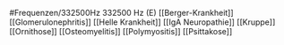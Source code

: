 #Frequenzen/332500Hz
332500 Hz (E)
[[Berger-Krankheit]]
[[Glomerulonephritis]]
[[Helle Krankheit]]
[[IgA Neuropathie]]
[[Kruppe]]
[[Ornithose]]
[[Osteomyelitis]]
[[Polymyositis]]
[[Psittakose]]